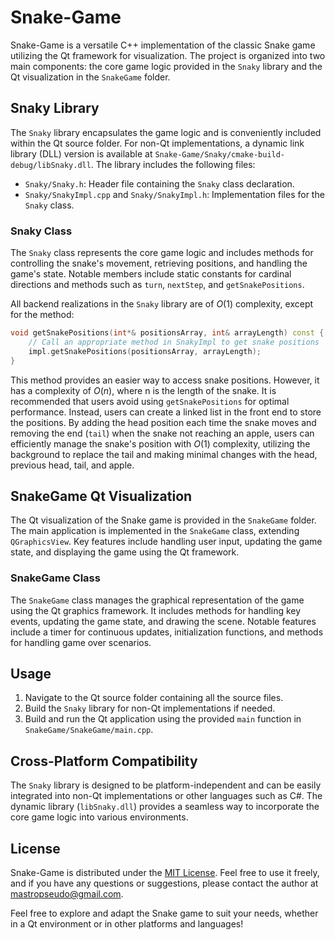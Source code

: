# Snake-Game

Snake-Game is a versatile C++ implementation of the classic Snake game utilizing the Qt framework for visualization. The project is organized into two main components: the core game logic provided in the `Snaky` library and the Qt visualization in the `SnakeGame` folder.

## Snaky Library

The `Snaky` library encapsulates the game logic and is conveniently included within the Qt source folder. For non-Qt implementations, a dynamic link library (DLL) version is available at `Snake-Game/Snaky/cmake-build-debug/libSnaky.dll`. The library includes the following files:

- `Snaky/Snaky.h`: Header file containing the `Snaky` class declaration.
- `Snaky/SnakyImpl.cpp` and `Snaky/SnakyImpl.h`: Implementation files for the `Snaky` class.

### Snaky Class

The `Snaky` class represents the core game logic and includes methods for controlling the snake's movement, retrieving positions, and handling the game's state. Notable members include static constants for cardinal directions and methods such as `turn`, `nextStep`, and `getSnakePositions`.

All backend realizations in the `Snaky` library are of $O(1)$ complexity, except for the method:

```cpp
void getSnakePositions(int*& positionsArray, int& arrayLength) const {
    // Call an appropriate method in SnakyImpl to get snake positions
    impl.getSnakePositions(positionsArray, arrayLength);
}
```

This method provides an easier way to access snake positions. However, it has a complexity of $O(n)$, where n is the length of the snake. It is recommended that users avoid using `getSnakePositions` for optimal performance. Instead, users can create a linked list in the front end to store the positions. By adding the head position each time the snake moves and removing the end (`tail`) when the snake not reaching an apple, users can efficiently manage the snake's position with $O(1)$ complexity, utilizing the background to replace the tail and making minimal changes with the head, previous head, tail, and apple.

## SnakeGame Qt Visualization

The Qt visualization of the Snake game is provided in the `SnakeGame` folder. The main application is implemented in the `SnakeGame` class, extending `QGraphicsView`. Key features include handling user input, updating the game state, and displaying the game using the Qt framework.

### SnakeGame Class

The `SnakeGame` class manages the graphical representation of the game using the Qt graphics framework. It includes methods for handling key events, updating the game state, and drawing the scene. Notable features include a timer for continuous updates, initialization functions, and methods for handling game over scenarios.

## Usage

1. Navigate to the Qt source folder containing all the source files.
2. Build the `Snaky` library for non-Qt implementations if needed.
3. Build and run the Qt application using the provided `main` function in `SnakeGame/SnakeGame/main.cpp`.

## Cross-Platform Compatibility

The `Snaky` library is designed to be platform-independent and can be easily integrated into non-Qt implementations or other languages such as C#. The dynamic library (`libSnaky.dll`) provides a seamless way to incorporate the core game logic into various environments.

## License

Snake-Game is distributed under the [MIT License](LICENSE). Feel free to use it freely, and if you have any questions or suggestions, please contact the author at mastropseudo@gmail.com.

Feel free to explore and adapt the Snake game to suit your needs, whether in a Qt environment or in other platforms and languages!
